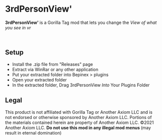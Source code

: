 <h1>3rdPersonView&#39;</h1>

<p><strong>3rdPersonView&#39;&nbsp;</strong>is a Gorilla Tag mod that lets you change the&nbsp;<em>View of what you see in vr&nbsp;</em>&nbsp;</p>

<p>&nbsp;</p>

<h2>Setup</h2>

<ul>
    <li>Install the .zip file from &quot;Releases&quot; page</li>
    <li>Extract via WinRar or any other application</li>
    <li>Put your extracted folder into Bepinex &gt; plugins</li>
    <li>Open your extracted folder</li>
    <li>In the extracted folder, Drag 3rdPersonView&nbsp;<em>Into</em>&nbsp;Your Plugins Folder</li>
    
    
</ul>



<h2>Legal</h2>

<p>This product is not affiliated with Gorilla Tag or Another Axiom LLC and is not endorsed or otherwise sponsored by Another Axiom LLC. Portions of the materials contained herein are property of Another Axiom LLC. &copy;2021 Another Axiom LLC. <strong>Do not use this mod in any illegal mod menus&nbsp;</strong>(may result in eternal domination)</p>
